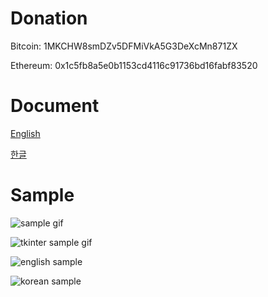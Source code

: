 # Donation
Bitcoin: 1MKCHW8smDZv5DFMiVkA5G3DeXcMn871ZX

Ethereum: 0x1c5fb8a5e0b1153cd4116c91736bd16fabf83520


# Document
[English](https://white.seolpyo.com/entry/148/)

[한글](https://white.seolpyo.com/entry/147/)


# Sample
![sample gif](https://github-production-user-asset-6210df.s3.amazonaws.com/174664824/400101666-df039661-f93a-430d-9f3d-4a6a67b28d01.gif?X-Amz-Algorithm=AWS4-HMAC-SHA256&X-Amz-Credential=AKIAVCODYLSA53PQK4ZA%2F20250104%2Fus-east-1%2Fs3%2Faws4_request&X-Amz-Date=20250104T002201Z&X-Amz-Expires=300&X-Amz-Signature=3dfd10c4f5186cf22d133cad129acedec8b9ae8f5b2802bfd56331cba55ce125&X-Amz-SignedHeaders=host)

![tkinter sample gif](https://github-production-user-asset-6210df.s3.amazonaws.com/174664824/400101664-e2f2b381-5a9e-404f-9cd0-7e2e0994ef76.gif?X-Amz-Algorithm=AWS4-HMAC-SHA256&X-Amz-Credential=AKIAVCODYLSA53PQK4ZA%2F20250104%2Fus-east-1%2Fs3%2Faws4_request&X-Amz-Date=20250104T002150Z&X-Amz-Expires=300&X-Amz-Signature=703f350fda5d46685afd64505d72c0d1161ac2624176d73f5646337407983929&X-Amz-SignedHeaders=host)

![english sample](https://raw.githubusercontent.com/white-seolpyo/seolpyo-mplchart/refs/heads/main/images/change%20format.png)

![korean sample](https://raw.githubusercontent.com/white-seolpyo/seolpyo-mplchart/refs/heads/main/images/change%20unit.png)
